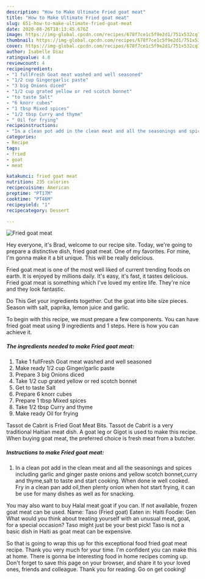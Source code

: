 ```yaml
---
description: "How to Make Ultimate Fried goat meat"
title: "How to Make Ultimate Fried goat meat"
slug: 651-how-to-make-ultimate-fried-goat-meat
date: 2020-08-26T18:13:45.676Z
image: https://img-global.cpcdn.com/recipes/678f7ce1c5f9e2d1/751x532cq70/fried-goat-meat-recipe-main-photo.jpg
thumbnail: https://img-global.cpcdn.com/recipes/678f7ce1c5f9e2d1/751x532cq70/fried-goat-meat-recipe-main-photo.jpg
cover: https://img-global.cpcdn.com/recipes/678f7ce1c5f9e2d1/751x532cq70/fried-goat-meat-recipe-main-photo.jpg
author: Isabelle Diaz
ratingvalue: 4.8
reviewcount: 4
recipeingredient:
- "1 fullFresh Goat meat washed and well seasoned"
- "1/2 cup Gingergarlic paste"
- "3 big Onions diced"
- "1/2 cup grated yellow or red scotch bonnet"
- "to taste Salt"
- "6 knorr cubes"
- "1 tbsp Mixed spices"
- "1/2 tbsp Curry and thyme"
- " Oil for frying"
recipeinstructions:
- "In a clean pot add in the clean meat and all the seasonings and spices including garlic and ginger paste onions and yellow scotch bonnet,curry and thyme,salt to taste and start cooking. When done ie well cooked. Fry in a clean pan add oil,then plenty onion when hot start frying, it can be use for many dishes as well as for snacking."
categories:
- Recipe
tags:
- fried
- goat
- meat

katakunci: fried goat meat 
nutrition: 235 calories
recipecuisine: American
preptime: "PT17M"
cooktime: "PT46M"
recipeyield: "1"
recipecategory: Dessert

---
```



![Fried goat meat](https://img-global.cpcdn.com/recipes/678f7ce1c5f9e2d1/751x532cq70/fried-goat-meat-recipe-main-photo.jpg)

Hey everyone, it's Brad, welcome to our recipe site. Today, we're going to prepare a distinctive dish, fried goat meat. One of my favorites. For mine, I'm gonna make it a bit unique. This will be really delicious.

Fried goat meat is one of the most well liked of current trending foods on earth. It is enjoyed by millions daily. It's easy, it's fast, it tastes delicious. Fried goat meat is something which I've loved my entire life. They're nice and they look fantastic.

Do This Get your ingredients together. Cut the goat into bite size pieces. Season with salt, paprika, lemon juice and garlic.


To begin with this recipe, we must prepare a few components. You can have fried goat meat using 9 ingredients and 1 steps. Here is how you can achieve it.

<!--inarticleads1-->

##### The ingredients needed to make Fried goat meat:

1. Take 1 fullFresh Goat meat washed and well seasoned
1. Make ready 1/2 cup Ginger/garlic paste
1. Prepare 3 big Onions diced
1. Take 1/2 cup grated yellow or red scotch bonnet
1. Get to taste Salt
1. Prepare 6 knorr cubes
1. Prepare 1 tbsp Mixed spices
1. Take 1/2 tbsp Curry and thyme
1. Make ready  Oil for frying


Tassot de Cabrit is Fried Goat Meat Bits. Tassot de Cabrit is a very traditional Haitian meat dish. A goat leg or Gigot is used to make this recipe. When buying goat meat, the preferred choice is fresh meat from a butcher. 

<!--inarticleads2-->

##### Instructions to make Fried goat meat:

1. In a clean pot add in the clean meat and all the seasonings and spices including garlic and ginger paste onions and yellow scotch bonnet,curry and thyme,salt to taste and start cooking. When done ie well cooked. Fry in a clean pan add oil,then plenty onion when hot start frying, it can be use for many dishes as well as for snacking.


You may also want to buy Halal meat goat if you can. If not available, frozen goat meat can be used. Name: Taso (Fried goat) Eaten in: Haiti Foodie: Gen What would you think about treating yourself with an unusual meat, goat, for a special occasion? Taso might just be your best pick! Taso is not a basic dish in Haiti as goat meat can be expensive. 

So that is going to wrap this up for this exceptional food fried goat meat recipe. Thank you very much for your time. I'm confident you can make this at home. There is gonna be interesting food in home recipes coming up. Don't forget to save this page on your browser, and share it to your loved ones, friends and colleague. Thank you for reading. Go on get cooking!
